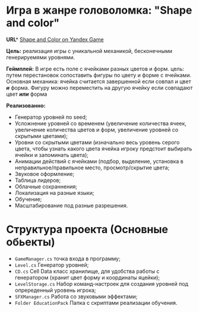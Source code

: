 # Игра в жанре головоломка: "Shape and color"
**URL^** [Shape and Color on Yandex Game](https://yandex.ru/games/app/341950)

**Цель:** реализация игры с уникальной механикой, бесконечными генерируемями уровнями.

**Геймплей:** В игре есть поле с ячейками разных цветов и форм. цель: путем перестановок сопоставить фигуры по цвету и форме с ячейками. 
Основная механика: ячейка считается завершенной если совпал и цвет ***и*** форма. Фигуру можно переместить на другую ячейку если совпадают цвет ***или*** форма

**Реализованно:**
- Генератор уровней по seed;
- Усложнение уровней со временем (увеличение количества ячеек, увеличение количества цветов и форм, увеличение уровней со скрытыми цветами);
- Уровни со скрытыми цветами (изначально весь уровень серого цвета, чтобы узнать какого цвета ячейка игроку предстоит выбирать ячейки и запоминать цвета);
- Анимации действий с ячейками (подбор, выделение, установка в неправильное/правильное место, просмотр/скрытие цвета;
- Звуковое оформление;
- Таблица лидеров;
- Облачные сохраннения;
- Локализация на разные языки;
- Обучение;
- Масштабирование под разные разрешения.

# Структура проекта (Основные обьекты)
- `GameManager.cs` точка входа в программу;
- `Level.cs` Генератор уровней;
- `CD.cs` Cell Data класс хранилище, для удобства работы с генератором (хранит цвет форму и координаты яцейки);
- `LevelStorage.cs` Набор команд-настроек для создания уровней под опререденный уровень игрока;
- `SFXManager.cs` Работа со звуковыми эффектами;
- `Folder EducationPack` Папка с скриптами реализации обучения.

